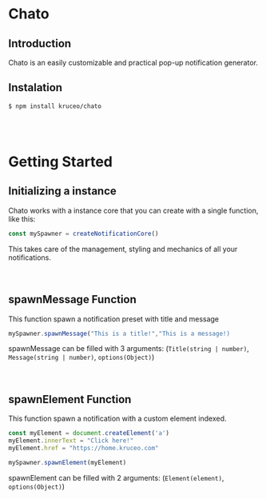 # Chato

## Introduction

Chato is an easily customizable and practical pop-up notification generator.

## Instalation

```console
$ npm install kruceo/chato
```


<br><br>
# Getting Started

## Initializing a instance

Chato works with a instance core that you can create with a single function, like this:
```js
const mySpawner = createNotificationCore()
```

This takes care of the management, styling and mechanics of all your notifications.
<br><br><br>
## **spawnMessage** Function

This function spawn a notification preset with title and message

```js
mySpawner.spawnMessage("This is a title!","This is a message!)
```

spawnMessage can be filled with 3 arguments: (`Title(string | number)`, `Message(string | number)`,  `options(Object)`)
<br>
<br><br>
## **spawnElement** Function

This function spawn a notification with a custom element indexed.



```js
const myElement = document.createElement('a')
myElement.innerText = "Click here!"
myElement.href = "https://home.kruceo.com"

mySpawner.spawnElement(myElement)
```

spawnElement can be filled with 2 arguments: (`Element(element)`,  `options(Object)`)